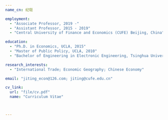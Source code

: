 ```yaml
---
name_cn: 纪珽

employment:
  - "Associate Professor, 2019 -"
  - "Assistant Professor, 2015 - 2019"
  - "Central University of Finance and Economics (CUFE) Beijing, China"

education:
  - "Ph.D. in Economics, UCLA, 2015"
  - "Master of Public Policy, UCLA, 2010"
  - "Bachelor of Engineering in Electronic Engineering, Tsinghua University, 2008"

research_interests:
  - "International Trade; Economic Geography; Chinese Economy"

email: "jiting_econ@126.com; jiting@cufe.edu.cn"

cv_link: 
  url: "file/cv.pdf"
  name: "Curriculum Vitae"



---
```



